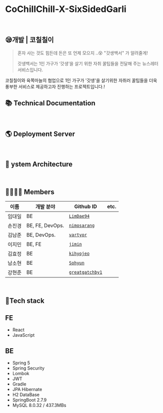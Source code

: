# CoChillChill-X-SixSidedGarli



<br>



## 😪개발 | 코칠칠이

>  혼자 사는 것도 힘든데  돈은 또 언제 모으지 ..😵 
> "갓생백서" 가 알려줄게!
>
> 갓생백서는 1인 가구가 ‘갓생’을 살기 위한 자취 꿀팁들을 전달해 주는 뉴스레터 서비스입니다.

코칠칠이와 육쪽마늘의 협업으로 1인 가구가 '갓생'을 살기위한 자취러 꿀팁들을 더욱 풍부한 서비스로 제공하고자 진행하는 프로젝트입니다.!





## 📚 Technical Documentation

<br>



## 🌎 Deployment Server

<br>



## 🏢 ystem Architecture

<br>





## 👨‍👨‍👧‍👦 Members

| 이름   | 개발 분야       | Github ID                                           | etc. |
| ------ | --------------- | --------------------------------------------------- | ---- |
| 임대일 | BE              | [`LimDae94`](https://github.com/limDae94/)          |      |
| 손진경 | BE, FE, DevOps. | [`nimosarang`](https://github.com/nimosarang)       |      |
| 김남준 | BE, DevOps.     | [`vartyor`](https://github.com/vartyor)             |      |
| 이지민 | BE, FE          | [`jimin`](https://github.com/min-log)               |      |
| 김효정 | BE              | [`kihyojeo`](https://github.com/kihyojeo)           |      |
| 남소현 | BE              | [`Sohyun`](https://github.com/nsso12)               |      |
| 강현준 | BE              | [`greatgatchby1`](https://github.com/greatgatchby1) |      |



<br>



## 🔧Tech stack



## FE

- React
- JavaScript



## BE

- Spring 5
- Spring Security
- Lombok
- JWT
- Gradle
- JPA Hibernate
- H2 DataBase
- SpringBoot 2.7.9
- MySQL 8.0.32 / 437.3MBs